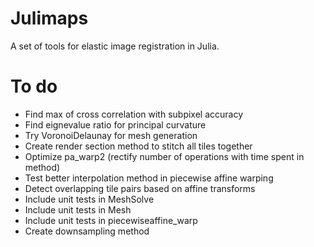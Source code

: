 # Julimaps
A set of tools for elastic image registration in Julia.

# To do
* Find max of cross correlation with subpixel accuracy
* Find eignevalue ratio for principal curvature
* Try VoronoiDelaunay for mesh generation
* Create render section method to stitch all tiles together
* Optimize pa_warp2 (rectify number of operations with time spent in method)
* Test better interpolation method in piecewise affine warping
* Detect overlapping tile pairs based on affine transforms
* Include unit tests in MeshSolve
* Include unit tests in Mesh
* Include unit tests in piecewiseaffine_warp
* Create downsampling method
